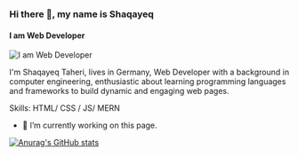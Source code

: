 ### Hi there 👋, my name is Shaqayeq
#### I am Web Developer
![I am Web Developer](![Header](./your-header-image-name.png))


I'm Shaqayeq Taheri, lives in Germany, Web Developer with a background in computer engineering, enthusiastic about learning programming languages and frameworks to build dynamic and engaging web pages.

Skills: HTML/ CSS / JS/ MERN

- 🔭 I’m currently working on this page. 






[![Anurag's GitHub stats](https://github-readme-stats.vercel.app/api?username=Shaqayeq-taheri)](https://github.com/anuraghazra/github-readme-stats)
